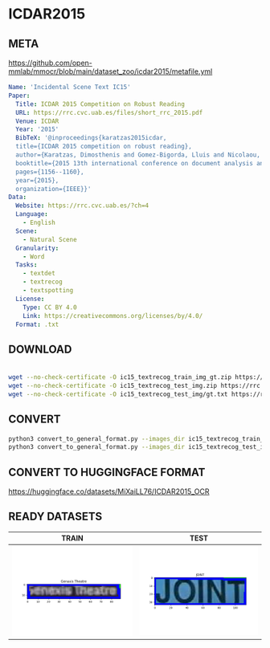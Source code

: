 # ICDAR2015

## META
<https://github.com/open-mmlab/mmocr/blob/main/dataset_zoo/icdar2015/metafile.yml>

```yaml
Name: 'Incidental Scene Text IC15'
Paper:
  Title: ICDAR 2015 Competition on Robust Reading
  URL: https://rrc.cvc.uab.es/files/short_rrc_2015.pdf
  Venue: ICDAR
  Year: '2015'
  BibTeX: '@inproceedings{karatzas2015icdar,
  title={ICDAR 2015 competition on robust reading},
  author={Karatzas, Dimosthenis and Gomez-Bigorda, Lluis and Nicolaou, Anguelos and Ghosh, Suman and Bagdanov, Andrew and Iwamura, Masakazu and Matas, Jiri and Neumann, Lukas and Chandrasekhar, Vijay Ramaseshan and Lu, Shijian and others},
  booktitle={2015 13th international conference on document analysis and recognition (ICDAR)},
  pages={1156--1160},
  year={2015},
  organization={IEEE}}'
Data:
  Website: https://rrc.cvc.uab.es/?ch=4
  Language:
    - English
  Scene:
    - Natural Scene
  Granularity:
    - Word
  Tasks:
    - textdet
    - textrecog
    - textspotting
  License:
    Type: CC BY 4.0
    Link: https://creativecommons.org/licenses/by/4.0/
  Format: .txt
```

## DOWNLOAD

```bash

wget --no-check-certificate -O ic15_textrecog_train_img_gt.zip https://rrc.cvc.uab.es/downloads/ch4_training_word_images_gt.zip && unzip ic15_textrecog_train_img_gt.zip -d ic15_textrecog_train_img_gt
wget --no-check-certificate -O ic15_textrecog_test_img.zip https://rrc.cvc.uab.es/downloads/ch4_test_word_images_gt.zip && unzip ic15_textrecog_test_img.zip -d ic15_textrecog_test_img
wget --no-check-certificate -O ic15_textrecog_test_img/gt.txt https://rrc.cvc.uab.es/downloads/Challenge4_Test_Task3_GT.txt

```

## CONVERT 

```bash
python3 convert_to_general_format.py --images_dir ic15_textrecog_train_img_gt
python3 convert_to_general_format.py --images_dir ic15_textrecog_test_img
```

## CONVERT TO HUGGINGFACE FORMAT

<https://huggingface.co/datasets/MiXaiLL76/ICDAR2015_OCR>

## READY DATASETS

| TRAIN                                            | TEST                                           |
| ------------------------------------------------ | ---------------------------------------------- |
| ![train_image](.examples/Genaxis_Theatre_word_1.png "Train Image") | ![test_image](.examples/JOINT_word_1.png "Test Image") |